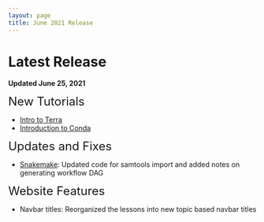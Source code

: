 ```yaml
---
layout: page
title: June 2021 Release
---
```


Latest Release
=================

**Updated June 25, 2021**

<span style="font-size:24px;">New Tutorials

- [Intro to Terra](../Cloud-Platforms/Introduction-to-Terra/0terra.md)
- [Introduction to Conda](../General-Tools/Introduction-to-Conda/conda1.md)

<span style="font-size:24px;">Updates and Fixes

- [Snakemake](../General-Tools/Snakemake/index.md): Updated code for samtools import and added notes on generating workflow DAG

<span style="font-size:24px;">Website Features

- Navbar titles: Reorganized the lessons into new topic based navbar titles

